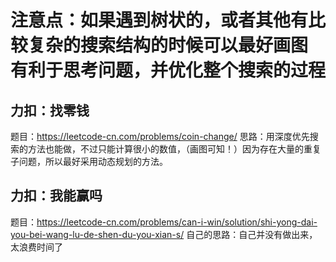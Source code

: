 # 注意点：如果遇到树状的，或者其他有比较复杂的搜索结构的时候可以**最好画图**有利于思考问题，并优化整个搜索的过程

## 力扣：找零钱
题目：https://leetcode-cn.com/problems/coin-change/
思路：用深度优先搜索的方法也能做，不过只能计算很小的数值，（画图可知！）因为存在大量的重复子问题，所以最好采用动态规划的方法。

## 力扣：我能赢吗
题目：https://leetcode-cn.com/problems/can-i-win/solution/shi-yong-dai-you-bei-wang-lu-de-shen-du-you-xian-s/
自己的思路：自己并没有做出来，太浪费时间了